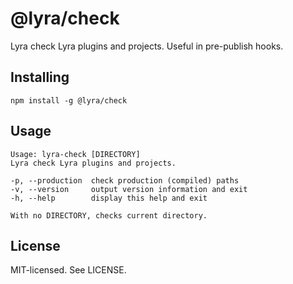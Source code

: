 # @lyra/check

Lyra check Lyra plugins and projects. Useful in pre-publish hooks.

## Installing

```
npm install -g @lyra/check
```

## Usage

```
Usage: lyra-check [DIRECTORY]
Lyra check Lyra plugins and projects.

-p, --production  check production (compiled) paths
-v, --version     output version information and exit
-h, --help        display this help and exit

With no DIRECTORY, checks current directory.
```

## License

MIT-licensed. See LICENSE.
